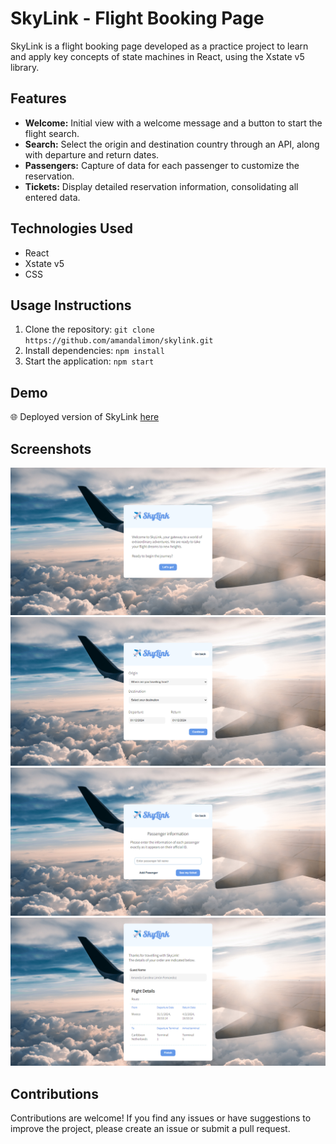 # SkyLink - Flight Booking Page

SkyLink is a flight booking page developed as a practice project to learn and apply key concepts of state machines in React, using the Xstate v5 library.

## Features

- **Welcome:** Initial view with a welcome message and a button to start the flight search.
- **Search:** Select the origin and destination country through an API, along with departure and return dates.
- **Passengers:** Capture of data for each passenger to customize the reservation.
- **Tickets:** Display detailed reservation information, consolidating all entered data.

## Technologies Used

- React
- Xstate v5
- CSS

## Usage Instructions

1. Clone the repository: `git clone https://github.com/amandalimon/skylink.git`
3. Install dependencies: `npm install`
4. Start the application: `npm start`

## Demo

🌐 Deployed version of SkyLink [here](https://amandalimon.github.io/skylink-react-xstate-practice/)

## Screenshots

![Welcome](screenshots/Welcome.png)
![Search](screenshots/Search.png)
![Passengers](screenshots/Passengers.png)
![Tickets](screenshots/Tickets.png)

## Contributions

Contributions are welcome! If you find any issues or have suggestions to improve the project, please create an issue or submit a pull request.
